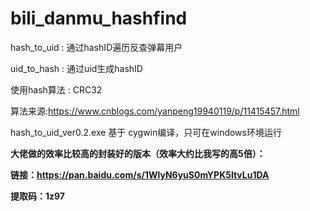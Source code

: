 # bili_danmu_hashfind

hash_to_uid : 通过hashID遍历反查弹幕用户

uid_to_hash : 通过uid生成hashID

使用hash算法 : CRC32

算法来源:https://www.cnblogs.com/yanpeng19940119/p/11415457.html

hash_to_uid_ver0.2.exe 基于 cygwin编译，只可在windows环境运行

**大佬做的效率比较高的封装好的版本（效率大约比我写的高5倍）：**

**链接：https://pan.baidu.com/s/1WlyN6yuS0mYPK5ltvLu1DA**

**提取码：1z97**
